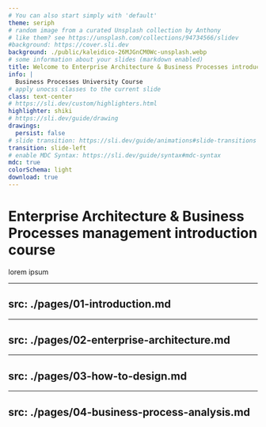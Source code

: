 ```yaml
---
# You can also start simply with 'default'
theme: seriph
# random image from a curated Unsplash collection by Anthony
# like them? see https://unsplash.com/collections/94734566/slidev
#background: https://cover.sli.dev
background: ./public/kaleidico-26MJGnCM0Wc-unsplash.webp
# some information about your slides (markdown enabled)
title: Welcome to Enterprise Architecture & Business Processes introduction
info: |
  Business Processes University Course
# apply unocss classes to the current slide
class: text-center
# https://sli.dev/custom/highlighters.html
highlighter: shiki
# https://sli.dev/guide/drawing
drawings:
  persist: false
# slide transition: https://sli.dev/guide/animations#slide-transitions
transition: slide-left
# enable MDC Syntax: https://sli.dev/guide/syntax#mdc-syntax
mdc: true
colorSchema: light
download: true
---
```


# Enterprise Architecture & Business Processes management introduction course

lorem ipsum

---
src: ./pages/01-introduction.md
---

---
src: ./pages/02-enterprise-architecture.md
---

---
src: ./pages/03-how-to-design.md
---

---
src: ./pages/04-business-process-analysis.md
---
